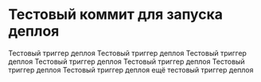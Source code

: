 
# Тестовый коммит для запуска деплоя
Тестовый триггер деплоя
Тестовый триггер деплоя
Тестовый триггер деплоя
Тестовый триггер деплоя
Тестовый триггер деплоя
Тестовый триггер деплоя
Тестовый триггер деплоя
ещё тестовый триггер деплоя